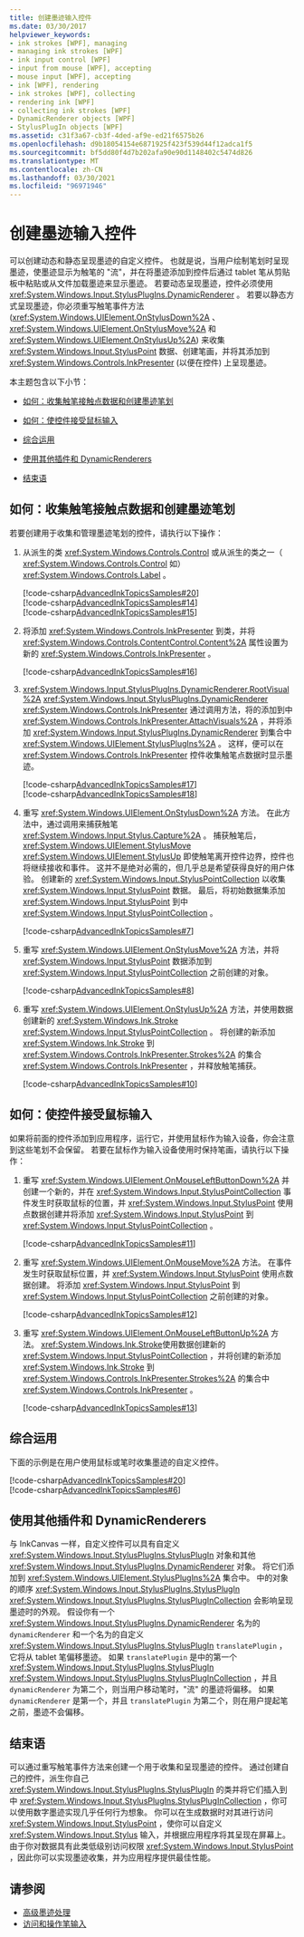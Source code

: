 ```yaml
---
title: 创建墨迹输入控件
ms.date: 03/30/2017
helpviewer_keywords:
- ink strokes [WPF], managing
- managing ink strokes [WPF]
- ink input control [WPF]
- input from mouse [WPF], accepting
- mouse input [WPF], accepting
- ink [WPF], rendering
- ink strokes [WPF], collecting
- rendering ink [WPF]
- collecting ink strokes [WPF]
- DynamicRenderer objects [WPF]
- StylusPlugIn objects [WPF]
ms.assetid: c31f3a67-cb3f-4ded-af9e-ed21f6575b26
ms.openlocfilehash: d9b18054154e6871925f423f539d44f12adca1f5
ms.sourcegitcommit: bf5dd80f4d7b202afa90e90d1148402c5474d826
ms.translationtype: MT
ms.contentlocale: zh-CN
ms.lasthandoff: 03/30/2021
ms.locfileid: "96971946"
---
```

# <a name="creating-an-ink-input-control"></a>创建墨迹输入控件

可以创建动态和静态呈现墨迹的自定义控件。 也就是说，当用户绘制笔划时呈现墨迹，使墨迹显示为触笔的 "流"，并在将墨迹添加到控件后通过 tablet 笔从剪贴板中粘贴或从文件加载墨迹来显示墨迹。 若要动态呈现墨迹，控件必须使用 <xref:System.Windows.Input.StylusPlugIns.DynamicRenderer> 。 若要以静态方式呈现墨迹，你必须重写触笔事件方法 (<xref:System.Windows.UIElement.OnStylusDown%2A> 、 <xref:System.Windows.UIElement.OnStylusMove%2A> 和 <xref:System.Windows.UIElement.OnStylusUp%2A>) 来收集 <xref:System.Windows.Input.StylusPoint> 数据、创建笔画，并将其添加到 <xref:System.Windows.Controls.InkPresenter> (以便在控件) 上呈现墨迹。  
  
 本主题包含以下小节：  
  
- [如何：收集触笔接触点数据和创建墨迹笔划](#CollectingStylusPointDataAndCreatingInkStrokes)  
  
- [如何：使控件接受鼠标输入](#EnablingYourControlToAcceptInputTromTheMouse)  
  
- [综合运用](#PuttingItTogether)  
  
- [使用其他插件和 DynamicRenderers](#UsingAdditionalPluginsAndDynamicRenderers)  
  
- [结束语](#AdvancedInkHandling_Conclusion)  
  
<a name="CollectingStylusPointDataAndCreatingInkStrokes"></a>

## <a name="how-to-collect-stylus-point-data-and-create-ink-strokes"></a>如何：收集触笔接触点数据和创建墨迹笔划  

 若要创建用于收集和管理墨迹笔划的控件，请执行以下操作：  
  
1. 从派生的类 <xref:System.Windows.Controls.Control> 或从派生的类之一（ <xref:System.Windows.Controls.Control> 如） <xref:System.Windows.Controls.Label> 。  
  
     [!code-csharp[AdvancedInkTopicsSamples#20](~/samples/snippets/csharp/VS_Snippets_Wpf/AdvancedInkTopicsSamples/CSharp/StylusControl.cs#20)]  
    [!code-csharp[AdvancedInkTopicsSamples#14](~/samples/snippets/csharp/VS_Snippets_Wpf/AdvancedInkTopicsSamples/CSharp/StylusControlSnippets.cs#14)]  
    [!code-csharp[AdvancedInkTopicsSamples#15](~/samples/snippets/csharp/VS_Snippets_Wpf/AdvancedInkTopicsSamples/CSharp/StylusControlSnippets.cs#15)]  
  
2. 将添加 <xref:System.Windows.Controls.InkPresenter> 到类，并将 <xref:System.Windows.Controls.ContentControl.Content%2A> 属性设置为新的 <xref:System.Windows.Controls.InkPresenter> 。  
  
     [!code-csharp[AdvancedInkTopicsSamples#16](~/samples/snippets/csharp/VS_Snippets_Wpf/AdvancedInkTopicsSamples/CSharp/StylusControlSnippets.cs#16)]  
  
3. <xref:System.Windows.Input.StylusPlugIns.DynamicRenderer.RootVisual%2A> <xref:System.Windows.Input.StylusPlugIns.DynamicRenderer> <xref:System.Windows.Controls.InkPresenter> 通过调用方法，将的添加到中 <xref:System.Windows.Controls.InkPresenter.AttachVisuals%2A> ，并将添加 <xref:System.Windows.Input.StylusPlugIns.DynamicRenderer> 到集合中 <xref:System.Windows.UIElement.StylusPlugIns%2A> 。 这样，便可以在 <xref:System.Windows.Controls.InkPresenter> 控件收集触笔点数据时显示墨迹。  
  
     [!code-csharp[AdvancedInkTopicsSamples#17](~/samples/snippets/csharp/VS_Snippets_Wpf/AdvancedInkTopicsSamples/CSharp/StylusControlSnippets.cs#17)]  
    [!code-csharp[AdvancedInkTopicsSamples#18](~/samples/snippets/csharp/VS_Snippets_Wpf/AdvancedInkTopicsSamples/CSharp/StylusControlSnippets.cs#18)]  
  
4. 重写 <xref:System.Windows.UIElement.OnStylusDown%2A> 方法。  在此方法中，通过调用来捕获触笔 <xref:System.Windows.Input.Stylus.Capture%2A> 。 捕获触笔后， <xref:System.Windows.UIElement.StylusMove> <xref:System.Windows.UIElement.StylusUp> 即使触笔离开控件边界，控件也将继续接收和事件。 这并不是绝对必需的，但几乎总是希望获得良好的用户体验。 创建新的 <xref:System.Windows.Input.StylusPointCollection> 以收集 <xref:System.Windows.Input.StylusPoint> 数据。 最后，将初始数据集添加 <xref:System.Windows.Input.StylusPoint> 到中 <xref:System.Windows.Input.StylusPointCollection> 。  
  
     [!code-csharp[AdvancedInkTopicsSamples#7](~/samples/snippets/csharp/VS_Snippets_Wpf/AdvancedInkTopicsSamples/CSharp/StylusControl.cs#7)]  
  
5. 重写 <xref:System.Windows.UIElement.OnStylusMove%2A> 方法，并将 <xref:System.Windows.Input.StylusPoint> 数据添加到 <xref:System.Windows.Input.StylusPointCollection> 之前创建的对象。  
  
     [!code-csharp[AdvancedInkTopicsSamples#8](~/samples/snippets/csharp/VS_Snippets_Wpf/AdvancedInkTopicsSamples/CSharp/StylusControl.cs#8)]  
  
6. 重写 <xref:System.Windows.UIElement.OnStylusUp%2A> 方法，并使用数据创建新的 <xref:System.Windows.Ink.Stroke> <xref:System.Windows.Input.StylusPointCollection> 。 将创建的新添加 <xref:System.Windows.Ink.Stroke> 到 <xref:System.Windows.Controls.InkPresenter.Strokes%2A> 的集合 <xref:System.Windows.Controls.InkPresenter> ，并释放触笔捕获。  
  
     [!code-csharp[AdvancedInkTopicsSamples#10](~/samples/snippets/csharp/VS_Snippets_Wpf/AdvancedInkTopicsSamples/CSharp/StylusControl.cs#10)]  
  
<a name="EnablingYourControlToAcceptInputTromTheMouse"></a>

## <a name="how-to-enable-your-control-to-accept-input-from-the-mouse"></a>如何：使控件接受鼠标输入  

 如果将前面的控件添加到应用程序，运行它，并使用鼠标作为输入设备，你会注意到这些笔划不会保留。 若要在鼠标作为输入设备使用时保持笔画，请执行以下操作：  
  
1. 重写 <xref:System.Windows.UIElement.OnMouseLeftButtonDown%2A> 并创建一个新的，并在 <xref:System.Windows.Input.StylusPointCollection> 事件发生时获取鼠标的位置，并 <xref:System.Windows.Input.StylusPoint> 使用点数据创建并将添加 <xref:System.Windows.Input.StylusPoint> 到 <xref:System.Windows.Input.StylusPointCollection> 。  
  
     [!code-csharp[AdvancedInkTopicsSamples#11](~/samples/snippets/csharp/VS_Snippets_Wpf/AdvancedInkTopicsSamples/CSharp/StylusControl.cs#11)]  
  
2. 重写 <xref:System.Windows.UIElement.OnMouseMove%2A> 方法。 在事件发生时获取鼠标位置，并 <xref:System.Windows.Input.StylusPoint> 使用点数据创建。  将添加 <xref:System.Windows.Input.StylusPoint> 到 <xref:System.Windows.Input.StylusPointCollection> 之前创建的对象。  
  
     [!code-csharp[AdvancedInkTopicsSamples#12](~/samples/snippets/csharp/VS_Snippets_Wpf/AdvancedInkTopicsSamples/CSharp/StylusControl.cs#12)]  
  
3. 重写 <xref:System.Windows.UIElement.OnMouseLeftButtonUp%2A> 方法。  <xref:System.Windows.Ink.Stroke>使用数据创建新的 <xref:System.Windows.Input.StylusPointCollection> ，并将创建的新添加 <xref:System.Windows.Ink.Stroke> 到 <xref:System.Windows.Controls.InkPresenter.Strokes%2A> 的集合中 <xref:System.Windows.Controls.InkPresenter> 。  
  
     [!code-csharp[AdvancedInkTopicsSamples#13](~/samples/snippets/csharp/VS_Snippets_Wpf/AdvancedInkTopicsSamples/CSharp/StylusControl.cs#13)]  
  
<a name="PuttingItTogether"></a>

## <a name="putting-it-together"></a>综合运用  

 下面的示例是在用户使用鼠标或笔时收集墨迹的自定义控件。  
  
 [!code-csharp[AdvancedInkTopicsSamples#20](~/samples/snippets/csharp/VS_Snippets_Wpf/AdvancedInkTopicsSamples/CSharp/StylusControl.cs#20)]  
[!code-csharp[AdvancedInkTopicsSamples#6](~/samples/snippets/csharp/VS_Snippets_Wpf/AdvancedInkTopicsSamples/CSharp/StylusControl.cs#6)]  
  
<a name="UsingAdditionalPluginsAndDynamicRenderers"></a>

## <a name="using-additional-plug-ins-and-dynamicrenderers"></a>使用其他插件和 DynamicRenderers  

 与 InkCanvas 一样，自定义控件可以具有自定义 <xref:System.Windows.Input.StylusPlugIns.StylusPlugIn> 对象和其他 <xref:System.Windows.Input.StylusPlugIns.DynamicRenderer> 对象。 将它们添加到 <xref:System.Windows.UIElement.StylusPlugIns%2A> 集合中。 中的对象的顺序 <xref:System.Windows.Input.StylusPlugIns.StylusPlugIn> <xref:System.Windows.Input.StylusPlugIns.StylusPlugInCollection> 会影响呈现墨迹时的外观。 假设你有一个 <xref:System.Windows.Input.StylusPlugIns.DynamicRenderer> 名为的 `dynamicRenderer` 和一个名为的自定义 <xref:System.Windows.Input.StylusPlugIns.StylusPlugIn> `translatePlugin` ，它将从 tablet 笔偏移墨迹。 如果 `translatePlugin` 是中的第一个 <xref:System.Windows.Input.StylusPlugIns.StylusPlugIn> <xref:System.Windows.Input.StylusPlugIns.StylusPlugInCollection> ，并且 `dynamicRenderer` 为第二个，则当用户移动笔时，"流" 的墨迹将偏移。 如果 `dynamicRenderer` 是第一个，并且 `translatePlugin` 为第二个，则在用户提起笔之前，墨迹不会偏移。  
  
<a name="AdvancedInkHandling_Conclusion"></a>

## <a name="conclusion"></a>结束语  

 可以通过重写触笔事件方法来创建一个用于收集和呈现墨迹的控件。 通过创建自己的控件，派生你自己 <xref:System.Windows.Input.StylusPlugIns.StylusPlugIn> 的类并将它们插入到中 <xref:System.Windows.Input.StylusPlugIns.StylusPlugInCollection> ，你可以使用数字墨迹实现几乎任何行为想象。 你可以在生成数据时对其进行访问 <xref:System.Windows.Input.StylusPoint> ，使你可以自定义 <xref:System.Windows.Input.Stylus> 输入，并根据应用程序将其呈现在屏幕上。 由于你对数据具有此类低级别访问权限 <xref:System.Windows.Input.StylusPoint> ，因此你可以实现墨迹收集，并为应用程序提供最佳性能。  
  
## <a name="see-also"></a>请参阅

- [高级墨迹处理](advanced-ink-handling.md)
- [访问和操作笔输入](/previous-versions/ms818317(v=msdn.10))
